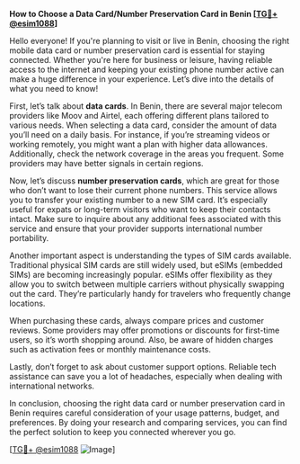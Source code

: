 **How to Choose a Data Card/Number Preservation Card in Benin [[TG💪+ @esim1088](https://t.me/s/esim1088)]**

Hello everyone! If you're planning to visit or live in Benin, choosing the right mobile data card or number preservation card is essential for staying connected. Whether you're here for business or leisure, having reliable access to the internet and keeping your existing phone number active can make a huge difference in your experience. Let’s dive into the details of what you need to know!

First, let’s talk about **data cards**. In Benin, there are several major telecom providers like Moov and Airtel, each offering different plans tailored to various needs. When selecting a data card, consider the amount of data you’ll need on a daily basis. For instance, if you’re streaming videos or working remotely, you might want a plan with higher data allowances. Additionally, check the network coverage in the areas you frequent. Some providers may have better signals in certain regions.

Now, let’s discuss **number preservation cards**, which are great for those who don’t want to lose their current phone numbers. This service allows you to transfer your existing number to a new SIM card. It’s especially useful for expats or long-term visitors who want to keep their contacts intact. Make sure to inquire about any additional fees associated with this service and ensure that your provider supports international number portability.

Another important aspect is understanding the types of SIM cards available. Traditional physical SIM cards are still widely used, but eSIMs (embedded SIMs) are becoming increasingly popular. eSIMs offer flexibility as they allow you to switch between multiple carriers without physically swapping out the card. They’re particularly handy for travelers who frequently change locations.

When purchasing these cards, always compare prices and customer reviews. Some providers may offer promotions or discounts for first-time users, so it’s worth shopping around. Also, be aware of hidden charges such as activation fees or monthly maintenance costs.

Lastly, don’t forget to ask about customer support options. Reliable tech assistance can save you a lot of headaches, especially when dealing with international networks.

In conclusion, choosing the right data card or number preservation card in Benin requires careful consideration of your usage patterns, budget, and preferences. By doing your research and comparing services, you can find the perfect solution to keep you connected wherever you go.

[[TG💪+ @esim1088](https://t.me/s/esim1088) ![Image](https://i.postimg.cc/Y0z9fWf4/image.png)]